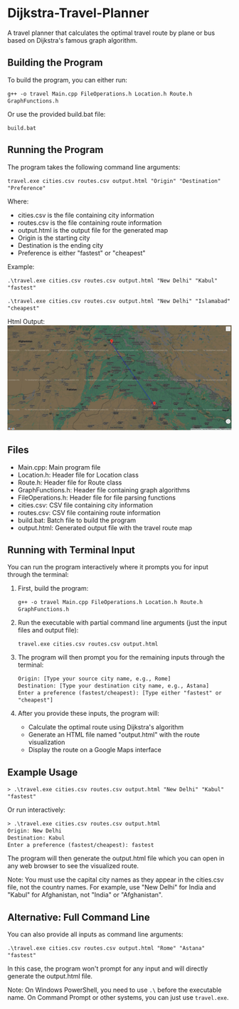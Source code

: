 # Dijkstra-Travel-Planner
A travel planner that calculates the optimal travel route by plane or bus based on Dijkstra's famous graph algorithm.

## Building the Program

To build the program, you can either run:

```
g++ -o travel Main.cpp FileOperations.h Location.h Route.h GraphFunctions.h
```

Or use the provided build.bat file:

```
build.bat
```

## Running the Program

The program takes the following command line arguments:

```
travel.exe cities.csv routes.csv output.html "Origin" "Destination" "Preference"
```

Where:
- cities.csv is the file containing city information
- routes.csv is the file containing route information
- output.html is the output file for the generated map
- Origin is the starting city
- Destination is the ending city
- Preference is either "fastest" or "cheapest"

Example:
```
.\travel.exe cities.csv routes.csv output.html "New Delhi" "Kabul" "fastest"
```
```
.\travel.exe cities.csv routes.csv output.html "New Delhi" "Islamabad" "cheapest"
```
Html Output: <br/>
![](./image/demo.jpg)  



## Files

- Main.cpp: Main program file
- Location.h: Header file for Location class
- Route.h: Header file for Route class
- GraphFunctions.h: Header file containing graph algorithms
- FileOperations.h: Header file for file parsing functions
- cities.csv: CSV file containing city information
- routes.csv: CSV file containing route information
- build.bat: Batch file to build the program
- output.html: Generated output file with the travel route map

## Running with Terminal Input

You can run the program interactively where it prompts you for input through the terminal:

1. First, build the program:
   ```
   g++ -o travel Main.cpp FileOperations.h Location.h Route.h GraphFunctions.h
   ```

2. Run the executable with partial command line arguments (just the input files and output file):
   ```
   travel.exe cities.csv routes.csv output.html
   ```

3. The program will then prompt you for the remaining inputs through the terminal:
   ```
   Origin: [Type your source city name, e.g., Rome]
   Destination: [Type your destination city name, e.g., Astana]
   Enter a preference (fastest/cheapest): [Type either "fastest" or "cheapest"]
   ```

4. After you provide these inputs, the program will:
   - Calculate the optimal route using Dijkstra's algorithm
   - Generate an HTML file named "output.html" with the route visualization
   - Display the route on a Google Maps interface

## Example Usage

```
> .\travel.exe cities.csv routes.csv output.html "New Delhi" "Kabul" "fastest"
```

Or run interactively:
```
> .\travel.exe cities.csv routes.csv output.html
Origin: New Delhi
Destination: Kabul
Enter a preference (fastest/cheapest): fastest
```

The program will then generate the output.html file which you can open in any web browser to see the visualized route.

Note: You must use the capital city names as they appear in the cities.csv file, not the country names. For example, use "New Delhi" for India and "Kabul" for Afghanistan, not "India" or "Afghanistan".

## Alternative: Full Command Line

You can also provide all inputs as command line arguments:
```
.\travel.exe cities.csv routes.csv output.html "Rome" "Astana" "fastest"
```

In this case, the program won't prompt for any input and will directly generate the output.html file.

Note: On Windows PowerShell, you need to use `.\` before the executable name. On Command Prompt or other systems, you can just use `travel.exe`.

